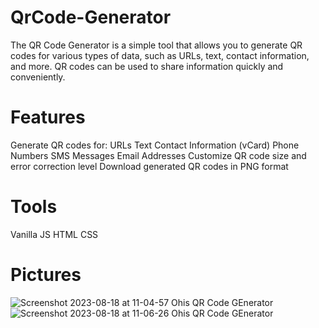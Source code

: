 # QrCode-Generator

The QR Code Generator is a simple tool that allows you to generate QR codes for various types of data, such as URLs, 
text, contact information, and more. QR codes can be used to share information quickly and conveniently.

# Features

Generate QR codes for:
URLs
Text
Contact Information (vCard)
Phone Numbers
SMS Messages
Email Addresses
Customize QR code size and error correction level
Download generated QR codes in PNG format

# Tools
Vanilla JS
HTML
CSS

# Pictures
![Screenshot 2023-08-18 at 11-04-57 Ohis QR Code GEnerator](https://github.com/Ohiole/QrCode-Generator/assets/67792211/8abc3003-d30f-45ca-906e-06db5705db97)
![Screenshot 2023-08-18 at 11-06-26 Ohis QR Code GEnerator](https://github.com/Ohiole/QrCode-Generator/assets/67792211/b5f59a03-863c-4672-bb9f-fa18be79147e)
